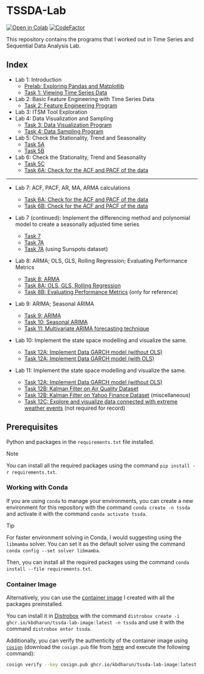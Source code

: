 # TSSDA-Lab

[![Open in Colab](https://colab.research.google.com/assets/colab-badge.svg)](https://colab.research.google.com/github/kbdharun/TSSDA-Lab)
[![CodeFactor](https://www.codefactor.io/repository/github/kbdharun/tssda-lab/badge)](https://www.codefactor.io/repository/github/kbdharun/tssda-lab)

This repository contains the programs that I worked out in Time Series and Sequential Data Analysis Lab.

## Index

- Lab 1: Introduction
  - [Prelab: Exploring Pandas and Matplotlib](lab00(prelab)/prelab.ipynb)
  - [Task 1: Viewing Time Series Data](lab01/TSA-Ex1-task1.ipynb)
- Lab 2: Basic Feature Engineering with Time Series Data
  - [Task 2: Feature Engineering Program](lab02/TSSDA-Ex2.ipynb)
- Lab 3: ITSM Tool Exploration
- Lab 4: Data Visualization and Sampling
  - [Task 3: Data Visualization Program](lab04/Ex3-Visualization.ipynb)
  - [Task 4: Data Sampling Program](lab04/Ex4-Sampling.ipynb)
- Lab 5: Check the Stationality, Trend and Seasonality
  - [Task 5A](lab05/TS-Exp5A.ipynb)
  - [Task 5B](lab05/TS-Exp5B.ipynb)
- Lab 6: Check the Stationality, Trend and Seasonality
  - [Task 5C](lab06/TS-Exp5C.ipynb)
  - [Task 6A: Check for the ACF and PACF of the data](lab06/TS-Exp6A.ipynb)

----

- Lab 7: ACF, PACF, AR, MA, ARMA calculations
  - [Task 6A: Check for the ACF and PACF of the data](lab07/TS-Exp6A.ipynb)
  - [Task 6B: Check for the ACF and PACF of the data](lab07/TS-Exp6B.ipynb)

- Lab 7 (continued): Implement the differencing method and polynomial model to create a seasonally adjusted time series
  - [Task 7](lab07/TS-Exp7.ipynb)
  - [Task 7A](lab07/TS-Exp7A.ipynb)
  - [Task 7A](lab08/TS-Exp7A-Sunspots.ipynb) (using Sunspots dataset)

- Lab 8: ARMA; OLS, GLS, Rolling Regression; Evaluating Performance Metrics
  - [Task 8: ARMA](lab08/TS-Exp8-ARMA.ipynb)
  - [Task 8A: OLS, GLS, Rolling Regression](lab08/TS-Exp8-OLS,GLS,Rolling_Reg.ipynb)
  - [Task 8B: Evaluating Performance Metrics](lab08/TS-Exp8-Metrics.ipynb) (only for reference)

- Lab 9: ARIMA; Seasonal ARIMA
  - [Task 9: ARIMA](lab09/TS-Exp9,10-ARIMA.ipynb)
  - [Task 10: Seasonal ARIMA](lab09/TS-Exp9,10-ARIMA.ipynb)
  - [Task 11: Multivariate ARIMA forecasting technique](lab09/TS-Exp11A-2.ipynb)

- Lab 10: Implement the state space modelling and visualize the same.
  - [Task 12A: Implement Data GARCH model (without OLS)](lab10/TS-Exp12A.ipynb)
  - [Task 12A: Implement Data GARCH model (with OLS)](lab10/TS-Exp12A-2.ipynb)

- Lab 11: Implement the state space modelling and visualize the same.
  - [Task 12A: Implement Data GARCH model (without OLS)](lab11/TS-Exp12-GARCH.ipynb)
  - [Task 12B: Kalman Filter on Air Quality Dataset](lab11/TS-Exp12-Kalman-Filter.ipynb)
  - [Task 12B: Kalman Filter on Yahoo Finance Dataset](lab11/TS-Exp12-Kalman-Filter-YF.ipynb) (miscellaneous)
  - [Task 12C: Explore and visualize data connected with extreme weather events](lab11/TS-Exp12-Visualization.ipynb) (not required for record)

## Prerequisites

Python and packages in the `requirements.txt` file installed.

> [!NOTE]
> You can install all the required packages using the command `pip install -r requirements.txt`.

### Working with Conda

If you are using `conda` to manage your environments, you can create a new environment for this repository with the command `conda create -n tssda` and activate it with the command `conda activate tssda`.

> [!TIP]
> For faster environment solving in Conda, I would suggesting using the `libmamba` solver. You can set it as the default solver using the command `conda config --set solver libmamba`.

Then, you can install all the required packages using the command `conda install --file requirements.txt`.

### Container Image

Alternatively, you can use the [container image](https://github.com/kbdharun/TSSDA-Lab/pkgs/container/tssda-lab-image) I created with all the packages preinstalled.

You can install it in [Distrobox](https://github.com/89luca89/distrobox) with the command `distrobox create -i ghcr.io/kbdharun/tssda-lab-image:latest -n tssda` and use it with the command `distrobox enter tssda`.

Additionally, you can verify the authenticity of the container image using [`cosign`](https://github.com/sigstore/cosign) (download the `cosign.pub` file from [here](https://github.com/kbdharun/TSSDA-Lab/blob/main/cosign.pub) and execute the following command):

```zsh
cosign verify --key cosign.pub ghcr.io/kbdharun/tssda-lab-image:latest
```
